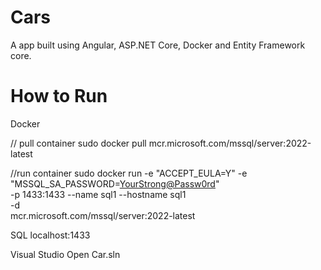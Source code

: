# **Cars**


A app built using Angular, ASP.NET Core, Docker and Entity Framework core.

# How to Run

Docker

// pull container 
sudo docker pull mcr.microsoft.com/mssql/server:2022-latest

//run container 
sudo docker run -e "ACCEPT_EULA=Y" -e "MSSQL_SA_PASSWORD=<YourStrong@Passw0rd>" \
   -p 1433:1433 --name sql1 --hostname sql1 \
   -d \
   mcr.microsoft.com/mssql/server:2022-latest
   

SQL
localhost:1433


Visual Studio
Open Car.sln

